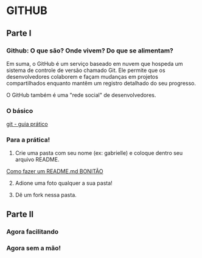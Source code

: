 # GITHUB

## Parte I

### Github: O que são? Onde vivem? Do que se alimentam?

Em suma, o GitHub é um serviço baseado em nuvem que hospeda um sistema de controle de versão chamado Git. Ele permite que os desenvolvedores colaborem e façam mudanças em projetos compartilhados enquanto mantêm um registro detalhado do seu progresso.


O GitHub também é uma "rede social" de desenvolvedores.


### O básico


[git - guia prático](https://rogerdudler.github.io/git-guide/index.pt_BR.html)



### Para a prática!

1. Crie uma pasta com seu nome (ex: gabrielle) e coloque dentro seu arquivo README.

[Como fazer um README.md BONITÃO](https://medium.com/@raullesteves/github-como-fazer-um-readme-md-bonit%C3%A3o-c85c8f154f8)

2. Adione uma foto qualquer a sua pasta!

3. Dê um fork nessa pasta.


## Parte II

### Agora facilitando

### Agora sem a mão!

